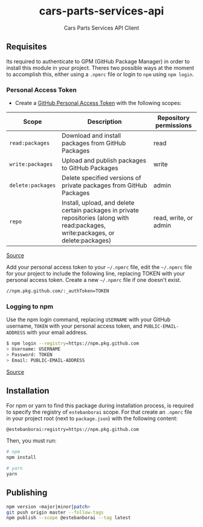 <div align="center">
  <h1>cars-parts-services-api</h1>
  <span>Cars Parts Services API Client</span>
</div>

## Requisites

Its required to authenticate to GPM (GitHub Package Manager) in order to install this module in your project.
Theres two possible ways at the moment to accomplish this,
either using a `.npmrc` file or login to `npm` using `npm login`.

### Personal Access Token
  - Create a [GitHub Personal Access Token](https://docs.github.com/en/github/authenticating-to-github/creating-a-personal-access-token) with the following scopes:

  Scope | Description | Repository permissions
  --- | --- | ---
  `read:packages` | Download and install packages from GitHub Packages | read
  `write:packages` | Upload and publish packages to GitHub Packages | write
  `delete:packages` | Delete specified versions of private packages from GitHub Packages | admin
  `repo` | Install, upload, and delete certain packages in private repositories (along with read:packages, write:packages, or delete:packages) | read, write, or admin
  [Source](https://docs.github.com/en/packages/publishing-and-managing-packages/about-github-packages#about-tokenss)

  Add your personal access token to your `~/.npmrc` file, edit the `~/.npmrc` file for your project to include the following line, replacing TOKEN with your personal access token. Create a new `~/.npmrc` file if one doesn't exist.

  ```bash
  //npm.pkg.github.com/:_authToken=TOKEN
  ```

### Logging to npm

  Use the npm login command, replacing `USERNAME` with your GitHub username, `TOKEN` with your personal access token, and `PUBLIC-EMAIL-ADDRESS` with your email address.

  ```bash
  $ npm login --registry=https://npm.pkg.github.com
  > Username: USERNAME
  > Password: TOKEN
  > Email: PUBLIC-EMAIL-ADDRESS
  ```
  [Source](https://docs.github.com/en/packages/using-github-packages-with-your-projects-ecosystem/configuring-npm-for-use-with-github-packages#authenticating-to-github-packages)

## Installation

For npm or yarn to find this package during installation process, is required to specify the registry
of `estebanborai` scope. For that create an `.npmrc` file in your project root (next to `package.json`)
with the following content:

```bash
@estebanborai:registry=https://npm.pkg.github.com
```

Then, you must run:
```bash
# npm
npm install

# yarn
yarn
```

## Publishing

```bash
npm version <major|minor|patch>
git push origin master --follow-tags
npm publish --scope @estebanborai --tag latest
```